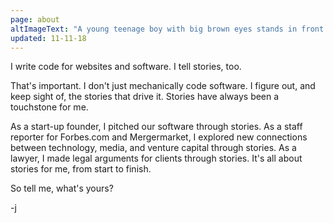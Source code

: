 ```yaml
---
page: about
altImageText: "A young teenage boy with big brown eyes stands in front of a textured yellow background. Left hand on hip, he wears a loose fitting mint-green sweatshirt with dark circles ringing each bicep, dark blue jeans, and light green 3/4-top Converse sneakers. A magic fairy floats above his left shoulder, fairy dust glittering around her."
updated: 11-11-18
---
```


I write code for websites and software. I tell stories, too.

That's important. I don't just mechanically code software. I figure out, and keep sight of, the stories that drive it. Stories have always been a touchstone for me.

As a start-up founder, I pitched our software through stories. As a staff reporter for Forbes.com and Mergermarket, I explored new connections between technology, media, and venture capital through stories. As a lawyer, I made legal arguments for clients through stories. It's all about stories for me, from start to finish. 

So tell me, what's yours?

-j
